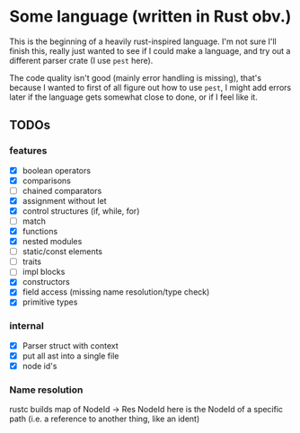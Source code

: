 # Some language (written in Rust obv.)

This is the beginning of a heavily rust-inspired language. I'm not sure I'll finish this, really just wanted to see if I could make a language, and try out a different parser crate (I use `pest` here).

The code quality isn't good (mainly error handling is missing), that's because I wanted to first of all figure out how to use `pest`, I might add errors later if the language gets somewhat close to done, or if I feel like it.

## TODOs

### features

 - [x] boolean operators
 - [x] comparisons
 - [ ] chained comparators
 - [x] assignment without let
 - [x] control structures (if, while, for)
 - [ ] match
 - [x] functions
 - [x] nested modules
 - [ ] static/const elements
 - [ ] traits
 - [ ] impl blocks
 - [x] constructors
 - [x] field access (missing name resolution/type check)
 - [x] primitive types

### internal

 - [x] Parser struct with context
 - [x] put all ast into a single file
 - [x] node id's

### Name resolution

rustc builds map of NodeId -> Res
NodeId here is the NodeId of a specific path (i.e. a reference to another thing, like an ident)
